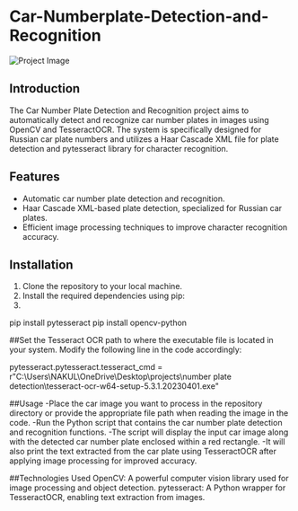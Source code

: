 # Car-Numberplate-Detection-and-Recognition

![Project Image](path/to/project-image.png)


## Introduction
The Car Number Plate Detection and Recognition project aims to automatically detect and recognize car number plates in images using OpenCV and TesseractOCR. The system is specifically designed for Russian car plate numbers and utilizes a Haar Cascade XML file for plate detection and pytesseract library for character recognition.

## Features
- Automatic car number plate detection and recognition.
- Haar Cascade XML-based plate detection, specialized for Russian car plates.
- Efficient image processing techniques to improve character recognition accuracy.

## Installation
1. Clone the repository to your local machine.
2. Install the required dependencies using pip:
3. 
pip install pytesseract
pip install opencv-python

##Set the Tesseract OCR path to where the executable file is located in your system. Modify the following line in the code accordingly:

pytesseract.pytesseract.tesseract_cmd = r"C:\Users\NAKUL\OneDrive\Desktop\projects\number plate detection\tesseract-ocr-w64-setup-5.3.1.20230401.exe"

##Usage
-Place the car image you want to process in the repository directory or provide the appropriate file path when reading the image in the code.
-Run the Python script that contains the car number plate detection and recognition functions.
-The script will display the input car image along with the detected car number plate enclosed within a red rectangle.
-It will also print the text extracted from the car plate using TesseractOCR after applying image processing for improved accuracy.

##Technologies Used
OpenCV: A powerful computer vision library used for image processing and object detection.
pytesseract: A Python wrapper for TesseractOCR, enabling text extraction from images.

